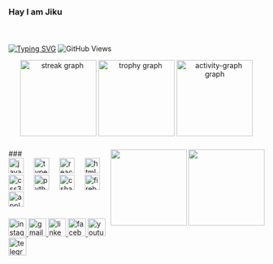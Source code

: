 <br clear="both">

<h3 align="left">Hay I am Jiku</h3>

###

<br clear="both">

[![Typing SVG](https://readme-typing-svg.demolab.com?font=Fira+Code&duration=2590&pause=1000&color=F73511&center=true&vCenter=true&random=false&width=435&lines=Hi+this+is+Jiku;I+am+a+story;You+lost+me+%3F;I+have+no+trust+on+You)](https://git.io/typing-svg)
![GitHub Views](https://komarev.com/ghpvc/?username=natterstefan&color=FAC151)

<div align="center">
  <img src="https://streak-stats.demolab.com?user=phinerx&locale=en&mode=daily&theme=dracula&hide_border=false&border_radius=5" height="150" alt="streak graph"  />
  <img src="https://github-profile-trophy.vercel.app?username=phinerx&column=2" height="150" alt="trophy graph"  />
  <img src="https://github-readme-activity-graph.vercel.app/graph?username=phinerx&point=4287f5&title_color=25b840&bg_color=682a96&color=a11a30&line=962c78&area_color=682a96" height="150" alt="activity-graph graph"  />
</div>

###

<img align="right" height="150" src="https://i.pinimg.com/originals/be/53/fc/be53fc5350400539c44b3bc7c2552fe9.gif"  />
<img align="right" height="150" src="https://github.com/phinerx/phinerx/blob/main/ezgif-3-25118becfc.gif?raw=true" />
###

<div align="left">
  <img src="https://cdn.jsdelivr.net/gh/devicons/devicon/icons/javascript/javascript-original.svg" height="30" alt="javascript logo"  />
  <img width="12" />
  <img src="https://cdn.jsdelivr.net/gh/devicons/devicon/icons/typescript/typescript-original.svg" height="30" alt="typescript logo"  />
  <img width="12" />
  <img src="https://cdn.jsdelivr.net/gh/devicons/devicon/icons/react/react-original.svg" height="30" alt="react logo"  />
  <img width="12" />
  <img src="https://cdn.jsdelivr.net/gh/devicons/devicon/icons/html5/html5-original.svg" height="30" alt="html5 logo"  />
  <img width="12" />
  <img src="https://cdn.jsdelivr.net/gh/devicons/devicon/icons/css3/css3-original.svg" height="30" alt="css3 logo"  />
  <img width="12" />
  <img src="https://cdn.jsdelivr.net/gh/devicons/devicon/icons/python/python-original.svg" height="30" alt="python logo"  />
  <img width="12" />
  <img src="https://cdn.jsdelivr.net/gh/devicons/devicon/icons/csharp/csharp-original.svg" height="30" alt="csharp logo"  />
  <img width="12" />
  <img src="https://cdn.jsdelivr.net/gh/devicons/devicon/icons/firebase/firebase-plain.svg" height="30" alt="firebase logo"  />
  <img width="12" />
  <img src="https://cdn.jsdelivr.net/gh/devicons/devicon/icons/apple/apple-original.svg" height="30" alt="apple logo"  />
</div>

###

<div align="left">
  <a href="https://www.instagram.com/jiku__81/" target="_blank">
    <img src="https://img.shields.io/static/v1?message=Instagram&logo=instagram&label=&color=E4405F&logoColor=white&labelColor=&style=for-the-badge" height="35" alt="instagram logo"  />
  </a>
  <a href="phinerx749@gmail.com" target="_blank">
    <img src="https://img.shields.io/static/v1?message=Gmail&logo=gmail&label=&color=D14836&logoColor=white&labelColor=&style=for-the-badge" height="35" alt="gmail logo"  />
  </a>
  <a href="https://bd.linkedin.com/in/md-jakaria-fiad-9ab5062a0?original_referer=https%3A%2F%2Fwww.google.com%2F" target="_blank">
    <img src="https://img.shields.io/static/v1?message=LinkedIn&logo=linkedin&label=&color=0077B5&logoColor=white&labelColor=&style=for-the-badge" height="35" alt="linkedin logo"  />
  </a>
  <a href="https://www.facebook.com/mdjakaria.fiad" target="_blank">
    <img src="https://img.shields.io/static/v1?message=Facebook&logo=facebook&label=&color=1877F2&logoColor=white&labelColor=&style=for-the-badge" height="35" alt="facebook logo"  />
  </a>
  <img src="https://img.shields.io/static/v1?message=Youtube&logo=youtube&label=&color=FF0000&logoColor=white&labelColor=&style=for-the-badge" height="35" alt="youtube logo"  />
  <a href="https://t.me/@phiner7x" target="_blank">
    <img src="https://img.shields.io/static/v1?message=Telegram&logo=telegram&label=&color=2CA5E0&logoColor=white&labelColor=&style=for-the-badge" height="35" alt="telegram logo"  />
  </a>
</div>





###

<br clear="both">


###

